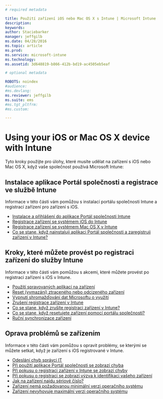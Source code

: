 ```yaml
---
# required metadata

title: Použití zařízení iOS nebo Mac OS X s Intune | Microsoft Intune
description:
keywords:
author: Staciebarker
manager: jeffgilb
ms.date: 04/28/2016
ms.topic: article
ms.prod:
ms.service: microsoft-intune
ms.technology:
ms.assetid: 3d648819-b866-412b-bd19-ac4505eb5eaf

# optional metadata

ROBOTS: noindex
#audience:
#ms.devlang:
ms.reviewer: jeffgilb
ms.suite: ems
#ms.tgt_pltfrm:
#ms.custom:

---
```


# Using your iOS or Mac OS X device with Intune

Tyto kroky použijte pro úlohy, které musíte udělat na zařízení s iOS nebo Mac OS X, když vaše společnost používá Microsoft Intune:

## Instalace aplikace Portál společnosti a registrace ve službě Intune

Informace v této části vám pomůžou s instalací portálu společnosti Intune a registrací zařízení pro zařízení s iOS.

- [Instalace a přihlášení do aplikace Portál společnosti Intune](install-and-sign-in-to-the-intune-company-portal-app-ios.md)</br>
- [Registrace zařízení se systémem iOS do Intune](enroll-your-device-in-intune-ios.md)</br>
- [Registrace zařízení se systémem Mac OS X v Intune](enroll-your-device-in-intune-mac-os-x.md)</br>
- [Co se stane, když nainstaluji aplikaci Portál společnosti a zaregistruji zařízení v Intune?](what-happens-if-you-install-the-Company-Portal-app-and-enroll-your-device-in-intune-ios.md)</br>

## Kroky, které můžete provést po registraci zařízení do služby Intune

Informace v této části vám pomůžou s akcemi, které můžete provést po registraci zařízení s iOS v Intune.

- [Použití spravovaných aplikací na zařízení](use-managed-apps-on-your-device-ios.md)</br>
- [Reset (vymazání) ztraceného nebo odcizeného zařízení](reset-erase-your-lost-or-stolen-device-ios.md)</br>
- [Vypnutí shromažďování dat Microsoftu o využití](turn-off-microsoft-usage-data-collection-ios.md)</br>
- [Zrušení registrace zařízení v Intune](unenroll-your-device-from-intune-ios.md)</br>
- [Co se stane, když zrušíte registraci zařízení v Intune?](what-happens-if-you-unenroll-your-device-from-intune-ios.md)</br>
- [Co se stane, když resetujete zařízení pomocí portálu společnosti?](what-happens-if-you-reset-your-device-using-the-company-portal-ios.md)</br>
- [Ruční synchronizace zařízení](sync-your-device-manually-ios.md)

## Oprava problémů se zařízením

Informace v této části vám pomůžou s opravit problémy, se kterými se můžete setkat, když je zařízení s iOS registrované v Intune.

- [Odeslání chyb správci IT](send-errors-to-your-it-admin-ios.md)</br>
- [Při použití aplikace Portál společnosti se zobrazí chyba](you-get-an-error-while-using-the-company-portal-app-ios.md)</br>
- [Při pokusu o registraci zařízení v Intune se zobrazí chyby](you-see-errors-while-trying-to-enroll-your-device-in-intune-ios.md)</br>
- [Při pokusu o registraci se zobrazí výzva k identifikaci vašeho zařízení](you-are-asked-to-identify-your-device-when-trying-to-enroll-ios.md)</br>
- [Jak na zařízení najdu sériové číslo?](how-do-i-find-the-serial-number-on-my-device-ios.md)</br>
- [Zařízení nemá požadovanou minimální verzi operačního systému](device-doesnt-have-the-required-minimum-operating-system-version-ios.md)</br>
- [Zařízení nevyhovuje maximální verzi operačního systému](device-doesnt-comply-with-the-maximum-operating-system-version-ios.md)




<!--HONumber=May16_HO1-->


